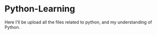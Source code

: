 # Python-Learning


Here I'll be upload all the files related to python, and my understanding of Python. 

